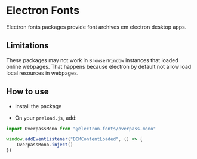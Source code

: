 # Electron Fonts

Electron fonts packages provide font archives em electron desktop apps.

## Limitations

These packages may not work in `BrowserWindow` instances that loaded online webpages. That happens because electron by default not allow load local resources in webpages.

## How to use

* Install the package

* On your `preload.js`, add:

```ts
import OverpassMono from "@electron-fonts/overpass-mono"

window.addEventListener("DOMContentLoaded", () => {
    OverpassMono.inject()
})
```